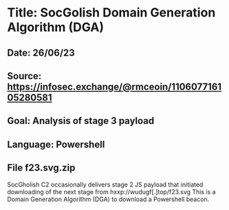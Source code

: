 # Title: SocGolish Domain Generation Algorithm (DGA)
## Date: 26/06/23
## Source: https://infosec.exchange/@rmceoin/110607716105280581
## Goal: Analysis of stage 3 payload 
## Language: Powershell
## File f23.svg.zip

SocGholish C2 occasionally delivers stage 2 JS payload that initiated downloading of the next stage from  hxxp://wudugf[.]top/f23.svg
This is a Domain Generation Algorithm (DGA) to download a Powershell beacon. 













